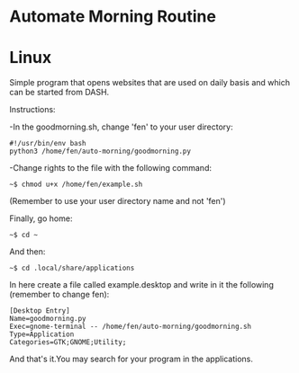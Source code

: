 # Automate Morning Routine

# Linux

Simple program that opens websites that are used on daily basis and which can be started from DASH.

Instructions:

-In the goodmorning.sh, change 'fen' to your user directory:

	#!/usr/bin/env bash
	python3 /home/fen/auto-morning/goodmorning.py

-Change rights to the file with the following command:

	~$ chmod u+x /home/fen/example.sh
	
(Remember to use your user directory name and not 'fen')

Finally, go home:

	~$ cd ~
	
And then:

	~$ cd .local/share/applications

In here create a file called example.desktop and write in it the following (remember to change fen):

	[Desktop Entry]
	Name=goodmorning.py
	Exec=gnome-terminal -- /home/fen/auto-morning/goodmorning.sh
	Type=Application
	Categories=GTK;GNOME;Utility;

And that's it.You may search for your program in the applications.
